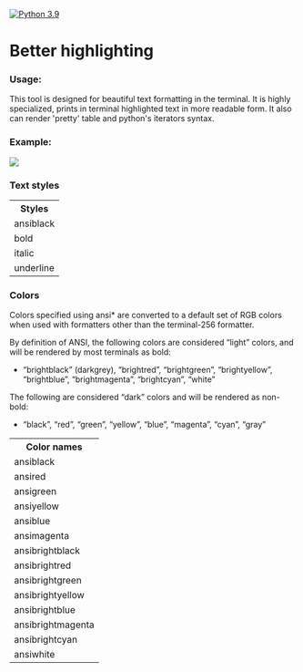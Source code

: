 [![Python 3.9](https://img.shields.io/badge/python-3.9-blue.svg)](https://www.python.org/downloads/release/python-390/)

# Better highlighting


### Usage:
This tool is designed for beautiful text formatting in the terminal. It is highly specialized, prints in terminal highlighted text 
in more readable form. 
It also can render 'pretty' table and python's iterators syntax.

### Example:
<img src="https://user-images.githubusercontent.com/21011049/160372378-32acc15e-1cfa-4987-bce7-6dfd34ec3ab2.png"></img> 

### Text styles
<table>
<th>Styles</th>
<tr><td>ansiblack</td></tr>
<tr><td>bold</td></tr>
<tr><td>italic</td></tr>
<tr><td>underline</td></tr>
</table>


### Colors
Colors specified using ansi* are converted to a default set of RGB colors when used with formatters other than the terminal-256 formatter.

By definition of ANSI, the following colors are considered “light” colors, and will be rendered by most terminals as bold:

* “brightblack” (darkgrey), “brightred”, “brightgreen”, “brightyellow”, “brightblue”, “brightmagenta”, “brightcyan”, “white”

The following are considered “dark” colors and will be rendered as non-bold:

* “black”, “red”, “green”, “yellow”, “blue”, “magenta”, “cyan”, “gray”

<table>
<th>Color names</th>
<tr><td>ansiblack</td></tr>
<tr><td>ansired</td></tr>
<tr><td>ansigreen</td></tr>
<tr><td>ansiyellow</td></tr>
<tr><td>ansiblue</td></tr>
<tr><td>ansimagenta</td></tr>
<tr><td>ansibrightblack</td></tr>
<tr><td>ansibrightred</td></tr>
<tr><td>ansibrightgreen</td></tr>
<tr><td>ansibrightyellow</td></tr>
<tr><td>ansibrightblue</td></tr>
<tr><td>ansibrightmagenta</td></tr>
<tr><td>ansibrightcyan</td></tr>
<tr><td>ansiwhite</td></tr>
</table>
